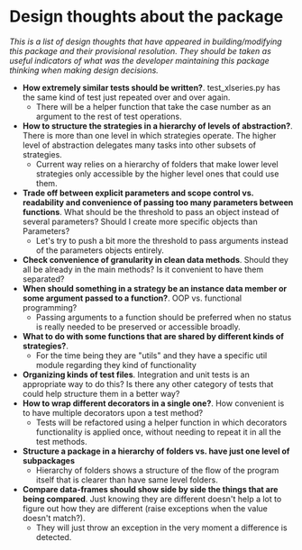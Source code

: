 
Design thoughts about the package
====

*This is a list of design thoughts that have appeared in building/modifying this package and their provisional resolution. They should be taken as useful indicators of what was the developer maintaining this package thinking when making design decisions.*

* **How extremely similar tests should be written?**. test_xlseries.py has the same kind of test just repeated over and over again.
    - There will be a helper function that take the case number as an argument to the rest of test operations.
* **How to structure the strategies in a hierarchy of levels of abstraction?**. There is more than one level in which strategies operate. The higher level of abstraction delegates many tasks into other subsets of strategies.
    - Current way relies on a hierarchy of folders that make lower level strategies only accessible by the higher level ones that could use them.
* **Trade off between explicit parameters and scope control vs. readability and convenience of passing too many parameters between functions**. What should be the threshold to pass an object instead of several parameters? Should I create more specific objects than Parameters?
    - Let's try to push a bit more the threshold to pass arguments instead of the parameters objects entirely.
* **Check convenience of granularity in clean data methods**. Should they all be already in the main methods? Is it convenient to have them separated?
* **When should something in a strategy be an instance data member or some argument passed to a function?**. OOP vs. functional programming?
    - Passing arguments to a function should be preferred when no status is really needed to be preserved or accessible broadly.
* **What to do with some functions that are shared by different kinds of strategies?**. 
    - For the time being they are "utils" and they have a specific util module regarding they kind of functionality
* **Organizing kinds of test files**. Integration and unit tests is an appropriate way to do this? Is there any other category of tests that could help structure them in a better way?
* **How to wrap different decorators in a single one?**. How convenient is to have multiple decorators upon a test method?
    - Tests will be refactored using a helper function in which decorators functionality is applied once, without needing to repeat it in all the test methods.
* **Structure a package in a hierarchy of folders vs. have just one level of subpackages**
    - Hierarchy of folders shows a structure of the flow of the program itself that is clearer than have same level folders.
* **Compare data-frames should show side by side the things that are being compared**. Just knowing they are different doesn't help a lot to figure out how they are different (raise exceptions when the value doesn't match?).
    - They will just throw an exception in the very moment a difference is detected.
